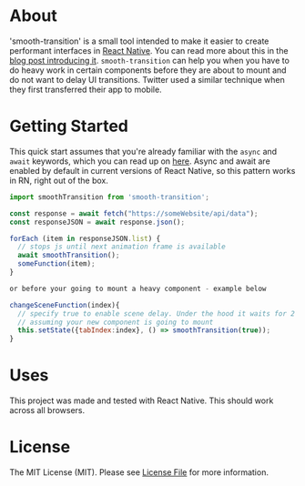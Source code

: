 # About

'smooth-transition' is a small tool intended to make it easier to create performant interfaces in [React Native](https://facebook.github.io/react-native/). You can read more about this in the [blog post introducing it](https://corbt.com/posts/2015/12/22/breaking-up-heavy-processing-in-react-native.html).
`smooth-transition` can help you when you have to do heavy work in certain components before they are about to mount and do not want to delay UI transitions.
Twitter used a similar technique when they first transferred their app to mobile.

# Getting Started

This quick start assumes that you're already familiar with the `async` and `await` keywords, which you can read up on [here](https://medium.com/the-exponent-log/react-native-meets-async-functions-3e6f81111173#.6yek596lu). Async and await are enabled by default in current versions of React Native, so this pattern works in RN, right out of the box.

```javascript
import smoothTransition from 'smooth-transition';

const response = await fetch("https://someWebsite/api/data");
const responseJSON = await response.json();

forEach (item in responseJSON.list) {
  // stops js until next animation frame is available
  await smoothTransition();
  someFunction(item);
}

or before your going to mount a heavy component - example below

changeSceneFunction(index){
  // specify true to enable scene delay. Under the hood it waits for 2 frames
  // assuming your new component is going to mount
  this.setState({tabIndex:index}, () => smoothTransition(true));
}

```

# Uses

This project was made and tested with React Native. This should work across all browsers.

# License
The MIT License (MIT). Please see [License File](LICENSE.md) for more information.
